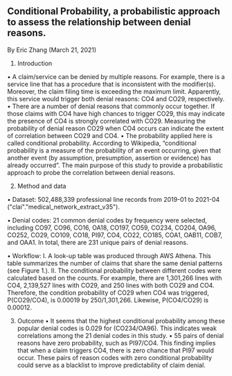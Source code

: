 ## Conditional Probability, a probabilistic approach to assess the relationship between denial reasons. 

By Eric Zhang (March 21, 2021)

1.	Introduction

•	A claim/service can be denied by multiple reasons. For example, there is a service line that has a procedure that is inconsistent with the modifier(s). Moreover, the claim filing time is exceeding the maximum limit.  Apparently, this service would trigger both denial reasons: CO4 and CO29, respectively. 
•	There are a number of denial reasons that commonly occur together. If those claims with CO4 have high chances to trigger CO29, this may indicate the presence of CO4 is strongly correlated with CO29. Measuring the probability of denial reason CO29 when CO4 occurs can indicate the extent of correlation between CO29 and CO4. 
•	The probability applied here is called conditional probability. According to Wikipedia, “conditional probability is a measure of the probability of an event occurring, given that another event (by assumption, presumption, assertion or evidence) has already occurred”. The main purpose of this study to provide a probabilistic approach to probe the correlation between denial reasons.
 
2.	Method and data

•	Dataset: 502,488,339 professional line records from 2019-01 to 2021-04 ("clai"."medical_network_extract_v35").

•	Denial codes: 21 common denial codes by frequency were selected, including CO97, CO96, CO16, OA18, CO197, CO59, CO234, CO204, OA96, CO252, CO29, CO109, CO18, PI97, CO4, CO22, CO185, COA1, OAB11, COB7, and OAA1. In total, there are 231 unique pairs of denial reasons.

•	Workflow: 
I.	A look-up table was produced through AWS Athena. This table summarizes the number of claims that share the same denial patterns (see Figure 1.). 
II.	The conditional probability between different codes were calculated based on the counts. For example, there are 1,301,266 lines with CO4, 2,139,527 lines with CO29, and 250 lines with both CO29 and CO4. Therefore, the condition probability of CO29 when CO4 was triggered, P(CO29/CO4), is 0.00019 by 250/1,301,266. Likewise, P(CO4/CO29) is 0.00012. 

3.	Outcome
•	It seems that the highest conditional probability among these popular denial codes is 0.029 for (CO234/OA96). This indicates weak correlations among the 21 denial codes in this study.
•	55 pairs of denial reasons have zero probability, such as PI97/CO4. This finding implies that when a claim triggers CO4, there is zero chance that PI97 would occur. These pairs of reason codes with zero conditional probability could serve as a blacklist to improve predictability of claim denial.

